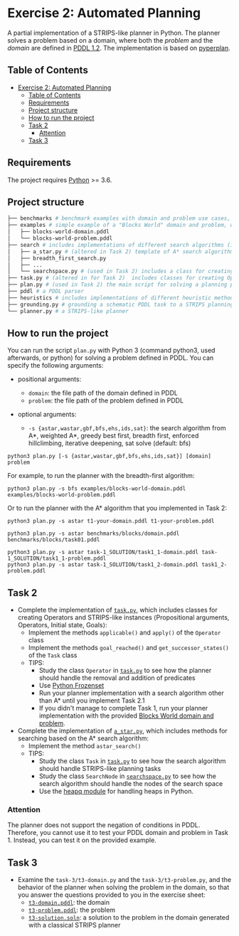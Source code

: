 # Exercise 2: Automated Planning

A partial implementation of a STRIPS-like planner in Python. The planner solves a problem based on a domain, where both the *problem* and the *domain* are defined in [PDDL 1.2](https://planning.wiki/ref/pddl). The implementation is based on [pyperplan](https://github.com/aibasel/pyperplan).

## Table of Contents
- [Exercise 2: Automated Planning](#exercise-2-automated-planning)
  - [Table of Contents](#table-of-contents)
  - [Requirements](#requirements)
  - [Project structure](#project-structure)
  - [How to run the project](#how-to-run-the-project)
  - [Task 2](#task-2)
    - [Attention](#attention)
  - [Task 3](#task-3)
 
## Requirements
The project requires [Python](https://www.python.org/) >= 3.6.

## Project structure
```bash
├── benchmarks # benchmark examples with domain and problem use cases, which you can use to see the planner behavior
├── examples # simple example of a "Blocks World" domain and problem, which you can use to see the planner behavior
│   ├── blocks-world-domain.pddl 
│   └── blocks-world-problem.pddl
├── search # includes implementations of different search algorithms (i.e. astar,wastar,gbf,bfs,ehs,ids,sat)
│   ├── a_star.py # (altered in Task 2) template of A* search algorithm 
│   ├── breadth_first_search.py
│   ├── ...
│   └── searchspace.py # (used in Task 2) includes a class for creating instance nodes that are visited during search 
├── task.py # (altered in for Task 2)  includes classes for creating Operators and STRIPS-like instances  ⟨Propositional arguments, Operators , Initial state , Goals⟩  
├── plan.py # (used in Task 2) the main script for solving a planning problem 
├── pddl # a PDDL parser 
├── heuristics # includes implementations of different heuristic methods (i.e. blind,landmark,lmcut,hadd,hff,hmax,hsa)
├── grounding.py # grounding a schematic PDDL task to a STRIPS planning task
└── planner.py # a STRIPS-like planner
```

## How to run the project 
You can run the script `plan.py` with Python 3 (command python3, used afterwards, or python) for solving a problem defined in PDDL.
You can specify the following arguments:
- positional arguments:
  - `domain`: the file path of the domain defined in PDDL
  - `problem`: the file path of the problem defined in PDDL

- optional arguments:
  - `-s {astar,wastar,gbf,bfs,ehs,ids,sat}`: the search algorithm from A*, weighted A*, greedy best first, breadth first, enforced hillclimbing, iterative deepening, sat solve (default: bfs)

```
python3 plan.py [-s {astar,wastar,gbf,bfs,ehs,ids,sat}] [domain] problem
```
For example, to run the planner with the breadth-first algorithm:
```
python3 plan.py -s bfs examples/blocks-world-domain.pddl examples/blocks-world-problem.pddl
```
Or to run the planner with the A* algorithm that you implemented in Task 2:
```
python3 plan.py -s astar t1-your-domain.pddl t1-your-problem.pddl

python3 plan.py -s astar benchmarks/blocks/domain.pddl benchmarks/blocks/task01.pddl

python3 plan.py -s astar task-1_SOLUTION/task1_1-domain.pddl task-1_SOLUTION/task1_1-problem.pddl
python3 plan.py -s astar task-1_SOLUTION/task1_2-domain.pddl task1_2-problem.pddl
```

## Task 2
- Complete the implementation of [`task.py`](task.py), which includes classes for creating Operators and STRIPS-like instances  ⟨Propositional arguments, Operators, Initial state, Goals⟩:  
     - Implement the methods `applicable()` and `apply()` of the `Operator` class
     - Implement the methods `goal_reached()` and `get_successor_states()` of the `Task` class
     - TIPS:
       - Study the class `Operator` in [`task.py`](task.py) to see how the planner should handle the removal and addition of predicates 
       - Use [Python Frozenset](https://www.programiz.com/python-programming/methods/built-in/frozenset)
       - Run your planner implementation with a search algorithm other than A* until you implement Task 2.1
       - If you didn't manage to complete Task 1, run your planner implementation with the provided [Blocks World domain and problem](examples/).
- Complete the implementation of [`a_star.py`](search/a_star.py), which includes methods for searching based on the A* search algorithm:
     - Implement the method `astar_search()`
     - TIPS: 
       - Study the class `Task` in [`task.py`](task.py) to see how the search algorithm should handle STRIPS-like planning tasks
       - Study the class `SearchNode` in [`searchspace.py`](search/searchspace.py) to see how the search algorithm should handle the nodes of the search space 
       - Use the [heapq module](https://pythontic.com/algorithms/heapq/introduction) for handling heaps in Python.
  
### Attention
The planner does not support the negation of conditions in PDDL. Therefore, you cannot use it to test your PDDL domain and problem in Task 1. Instead, you can test it on the provided example.

## Task 3
- Examine the `task-3/t3-domain.py` and the `task-3/t3-problem.py`, and the behavior of the planner when solving the problem in the domain, so that you answer the questions provided to you in the exercise sheet: 
  - [`t3-domain.pddl`](task-3/t3-domain.pddl): the domain
  - [`t3-problem.pddl`](task-3/t3-problem.pddl): the problem
  - [`t3-solution.soln`](task-3/t3-solution.soln): a solution to the problem in the domain generated with a classical STRIPS planner
